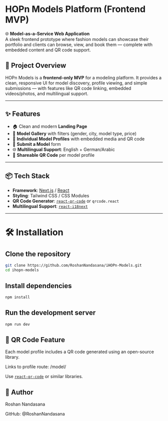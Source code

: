 # HOPn Models Platform (Frontend MVP)

🌐 **Model-as-a-Service Web Application**  
A sleek frontend prototype where fashion models can showcase their portfolio and clients can browse, view, and book them — complete with embedded content and QR code support.

## 🚀 Project Overview

HOPn Models is a **frontend-only MVP** for a modeling platform. It provides a clean, responsive UI for model discovery, profile viewing, and simple submissions — with features like QR code linking, embedded videos/photos, and multilingual support.

---

## ✨ Features

- 🏠 Clean and modern **Landing Page**
- 👗 **Model Gallery** with filters (gender, city, model type, price)
- 📄 **Individual Model Profiles** with embedded media and QR code
- 📝 **Submit a Model** form 
- 🌐 **Multilingual Support**: English + German/Arabic
- 📱 **Shareable QR Code** per model profile

---


## 📦 Tech Stack

- **Framework**: [Next.js](https://nextjs.org/) / [React](https://reactjs.org/)
- **Styling**: Tailwind CSS / CSS Modules
- **QR Code Generator**: [`react-qr-code`](https://www.npmjs.com/package/react-qr-code) or `qrcode.react`
- **Multilingual Support**: [`react-i18next`](https://react.i18next.com/)

---

# 🛠️ Installation

## Clone the repository
```bash
git clone https://github.com/RoshanNandasana/iHOPn-Models.git
cd ihopn-models
```


## Install dependencies
```bash
npm install
```


## Run the development server
```bash
npm run dev
```

## 🤖 QR Code Feature
Each model profile includes a QR code generated using an open-source library.

Links to profile route: /model/<model-id>

Use  [`react-qr-code`](https://www.npmjs.com/package/react-qr-code) or similar libraries.


## 👤 Author
Roshan Nandasana

GitHub: @RoshanNandasana
